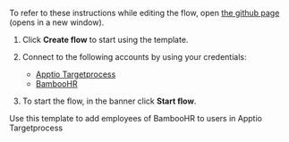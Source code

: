 To refer to these instructions while editing the flow, open [the github page](https://github.com/ot4i/app-connect-templates/blob/master/resources/markdown/Add%20employees%20of%20BambooHR%20to%20users%20in%20Apptio%20Targetprocess_instructions.md) (opens in a new window).

1. Click **Create flow** to start using the template.
2. Connect to the following accounts by using your credentials:
   - [Apptio Targetprocess](https://www.ibm.com/docs/en/app-connect/containers_cd?topic=apps-apptio-targetprocess)
   - [BambooHR](https://www.ibm.com/docs/en/app-connect/containers_cd?topic=apps-bamboohr)
   
3. To start the flow, in the banner click **Start flow**.

Use this template to add employees of BambooHR to users in Apptio Targetprocess